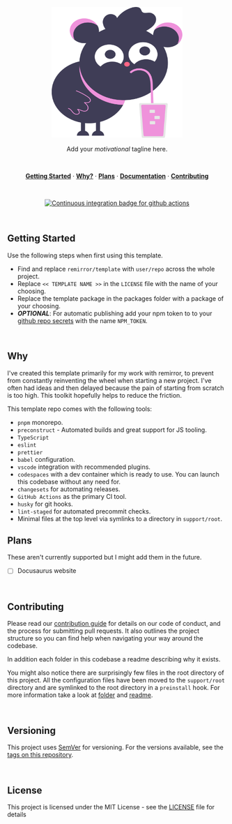 <p align="center">
  <a href="#">
    <img width="300" height="300" src="../support/assets/logo.svg" alt="svg logo from undraw.co" title="SVG Logo from undraw.co" />
  </a>
</p>

<p align="center">
  Add your <em>motivational</em> tagline here.
</p>

<br />

<p align="center">
  <a href="#getting-started"><strong>Getting Started</strong></a> ·
  <a href="#why"><strong>Why?</strong></a> ·
  <a href="#plans"><strong>Plans</strong></a> ·
  <a href="./docs"><strong>Documentation</strong></a> ·
  <a href="./docs/contributing.md"><strong>Contributing</strong></a>
</p>

<br />

<p align="center">
  <a href="https://github.com/remirror/template/actions?query=workflow:ci">
    <img src="https://github.com/remirror/template/workflows/ci/badge.svg?branch=next" alt="Continuous integration badge for github actions" title="CI Badge" />
  </a>
</p>

<br />

## Getting Started

Use the following steps when first using this template.

- Find and replace `remirror/template` with `user/repo` across the whole project.
- Replace `<< TEMPLATE NAME >>` in the `LICENSE` file with the name of your choosing.
- Replace the template package in the packages folder with a package of your choosing.
- **_OPTIONAL_**: For automatic publishing add your npm token to to your [github repo secrets](https://docs.github.com/en/actions/configuring-and-managing-workflows/creating-and-storing-encrypted-secrets) with the name `NPM_TOKEN`.

<br />

## Why

I've created this template primarily for my work with remirror, to prevent from constantly reinventing the wheel when starting a new project. I've often had ideas and then delayed because the pain of starting from scratch is too high. This toolkit hopefully helps to reduce the friction.

This template repo comes with the following tools:

- `pnpm` monorepo.
- `preconstruct` - Automated builds and great support for JS tooling.
- `TypeScript`
- `eslint`
- `prettier`
- `babel` configuration.
- `vscode` integration with recommended plugins.
- `codespaces` with a dev container which is ready to use. You can launch this codebase without any need for.
- `changesets` for automating releases.
- `GitHub Actions` as the primary CI tool.
- `husky` for git hooks.
- `lint-staged` for automated precommit checks.
- Minimal files at the top level via symlinks to a directory in `support/root`.

## Plans

These aren't currently supported but I might add them in the future.

- [ ] Docusaurus website

<br />

## Contributing

Please read our [contribution guide] for details on our code of conduct, and the process for submitting pull requests. It also outlines the project structure so you can find help when navigating your way around the codebase.

In addition each folder in this codebase a readme describing why it exists.

You might also notice there are surprisingly few files in the root directory of this project. All the configuration files have been moved to the `support/root` directory and are symlinked to the root directory in a `preinstall` hook. For more information take a look at [folder](support/root) and [readme](support/root/readme.md).

<br />

## Versioning

This project uses [SemVer](http://semver.org/) for versioning. For the versions available, see the [tags on this repository](https://github.com/remirror/template/tags).

<br />

## License

This project is licensed under the MIT License - see the [LICENSE](LICENSE) file for details

[contribution guide]: docs/contributing
[typescript]: https://github.com/microsoft/Typescript

